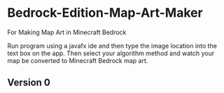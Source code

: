 # Bedrock-Edition-Map-Art-Maker
For Making Map Art in Minecraft Bedrock

Run program using a javafx ide and then type the image location into the text box on the app. Then select your algorithm method and watch your map be converted to Minecraft Bedrock map art.

## Version 0
